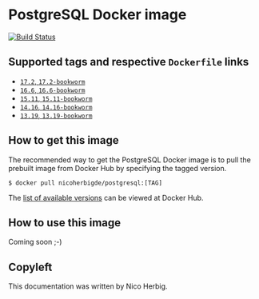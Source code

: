 # PostgreSQL Docker image

[![Build Status](https://github.com/nicoherbigio/docker-postgresql/actions/workflows/build-docker-images.yml/badge.svg)](https://github.com/nicoherbigio/docker-postgresql/actions/workflows/build-docker-images.yml)

## Supported tags and respective `Dockerfile` links

 * [`17.2`, `17.2-bookworm`](https://github.com/nicoherbigio/docker-postgresql/blob/main/17.2/debian/default/Dockerfile)
 * [`16.6`, `16.6-bookworm`](https://github.com/nicoherbigio/docker-postgresql/blob/main/16.6/debian/default/Dockerfile)
 * [`15.11`, `15.11-bookworm`](https://github.com/nicoherbigio/docker-postgresql/blob/main/15.11/debian/default/Dockerfile)
 * [`14.16`, `14.16-bookworm`](https://github.com/nicoherbigio/docker-postgresql/blob/main/14.16/debian/default/Dockerfile)
 * [`13.19`, `13.19-bookworm`](https://github.com/nicoherbigio/docker-postgresql/blob/main/13.19/debian/default/Dockerfile)

## How to get this image

The recommended way to get the PostgreSQL Docker image is to pull the prebuilt image from Docker Hub by specifying the tagged version.

```console
$ docker pull nicoherbigde/postgresql:[TAG]
```

The [list of available versions](https://hub.docker.com/r/nicoherbigde/postgresql/tags) can be viewed at Docker Hub.

## How to use this image

Coming soon ;-)

## Copyleft

This documentation was written by Nico Herbig.

